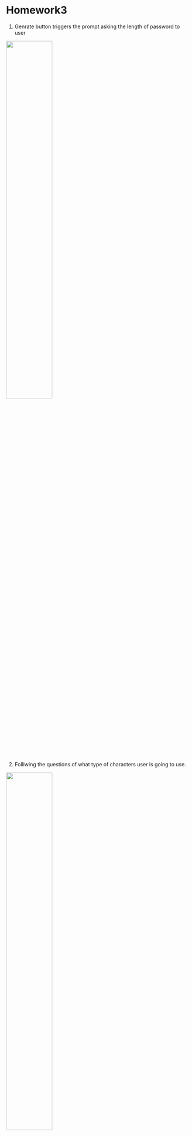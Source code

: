 # Homework3

<Javascript part>
  
1. Genrate button triggers the prompt asking the length of password to user
<img src="01-prompt-passwordLength" width="50%" height="50%">

2. Folliwing the questions of what type of characters user is going to use.
<img src="02-confirm-Kinds" width="50%" height="50%">

3. Using while loop, among the character types user chose, computer chose each character until it add up to the length the user chose.
<img src="03-passwordGenerate" width="50%" height="50%">

<css part>
  
1. Screen responsive over 980px 
<img src ="screenOver980" width="50%" height="50%">

2. Screen responsive between 980px and 500px
<img src = "screenBwt980and500" width="50%" height="50%">
<img src = "screenBwt980and500-01 width="50%" height="50%">


